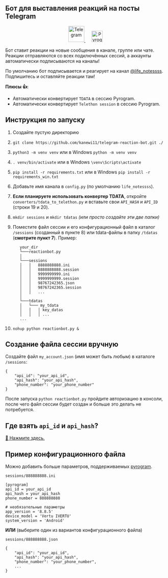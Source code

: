 ## Бот для выставления реакций на посты Telegram

<p align="center">
   <a href="https://telegram.org" target="_blank">
      <img width="50" src="https://telegram.org/img/website_icon.svg?4" alt="Telegram">
   </a>
   &nbsp;&nbsp;&nbsp;&nbsp;
   <a href="https://github.com/pyrogram/pyrogram" target="_blank">
      <img width="35" src="https://camo.githubusercontent.com/23bd8586f8d0549172b03886618d5337c7c3f655220d81d35ce837b62639419d/68747470733a2f2f646f63732e7079726f6772616d2e6f72672f5f7374617469632f7079726f6772616d2e706e67" alt="Pyrogram">
   </a>
</p>

Бот ставит реакции на новые сообщения в канале, группе или чате. Реакции отправляются со всех подключённых сессий, а аккаунты автоматически подписываются на каналы!

По умолчанию бот подписывается и реагирует на канал [@life_notessss](https://t.me/life_notessss). Подпишитесь и оставляйте реакции там!

**Плюсы 👍:**
* Автоматически конвертирует `TDATA` в сессию Pyrogram.
* Автоматически конвертирует `Telethon session` в сессию Pyrogram.

## Инструкция по запуску
1. Создайте пустую директорию
2. `git clone https://github.com/kanewi11/telegram-reaction-bot.git ./`
3. `python3 -m venv venv` или в Windows `python -m venv venv`
4. `. venv/bin/activate` или в Windows `\venv\Scripts\activate`
5. `pip install -r requirements.txt` или в Windows `pip install -r requirements_win.txt`
6. Добавьте имя канала в `config.py` (по умолчанию `life_notessss`).
7. **Если планируете использовать конвертер TDATA**, откройте `converters/tdata_to_telethon.py` и вставьте свои `API_HASH` и `API_ID` (строки 19 и 20).
8. `mkdir sessions` и `mkdir tdatas` _(или просто создайте эти две папки)_
9. Поместите файл сессии и его конфигурационный файл в каталог `/sessions` (созданный в пункте 8) или tdata-файлы в папку `/tdatas` (**смотрите пункт 7**).
Пример:

   ```
      your_dir
      └───reactionbot.py
      │
      └───sessions
      │   │   8888888888.ini
      │   │   8888888888.session
      │   │   9999999999.ini
      │   │   9999999999.session
      │   │   98767242365.json
      │   │   98767242365.session
      │   │   ...
      │
      └───tdatas
      │   └─── my_tdata
      │   │   │ key_datas
      │   │   │ ...
      ...
   ```
10. `nohup python reactionbot.py &`

## Создание файла сессии вручную
Создайте файл `my_account.json` (имя может быть любым) в каталоге `/sessions`:
```
{
    "api_id": "your_api_id",
    "api_hash": "your_api_hash",
    "phone_number": "your_phone_number"
}
```
После запуска `python reactionbot.py` пройдите авторизацию в консоли, после чего файл сессии будет создан и больше это делать не потребуется.

## Где взять `api_id` и `api_hash`?
[🔗 Нажмите здесь.](https://my.telegram.org/auth)

## Пример конфигурационного файла
Можно добавить больше параметров, поддерживаемых [pyrogram](https://github.com/pyrogram/pyrogram).

`sessions/888888888.ini`
```
[pyrogram]
api_id = your_api_id
api_hash = your_api_hash
phone_number = 888888888

# необязательные параметры
app_version = '8.8.5'
device_model = 'Vertu IVERTU'
system_version = 'Android'
```

**ИЛИ** (выберите один из вариантов конфигурационного файла)

`sessions/888888888.json`
```
{
    "api_id": "your_api_id",
    "api_hash": "your_api_hash",
    "phone_number": "your_phone_number",
    ...
}
```
